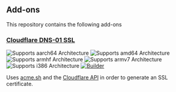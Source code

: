 ## Add-ons

This repository contains the following add-ons

### [Cloudflare DNS-01 SSL](./cloudflare-dns01-ssl)

![Supports aarch64 Architecture][aarch64-yes]
![Supports amd64 Architecture][amd64-yes]
![Supports armhf Architecture][armhf-yes]
![Supports armv7 Architecture][armv7-yes]
![Supports i386 Architecture][i386-no]
[![Builder](https://github.com/sportshead/homeassistant/actions/workflows/builder.yaml/badge.svg)](https://github.com/sportshead/homeassistant/actions/workflows/builder.yaml)

Uses [acme.sh](https://acme.sh) and the [Cloudflare API](https://developers.cloudflare.com/api/dns) in order to generate an SSL certificate. 

[aarch64-yes]: https://img.shields.io/badge/aarch64-yes-green.svg
[amd64-yes]: https://img.shields.io/badge/amd64-yes-green.svg
[armhf-yes]: https://img.shields.io/badge/armhf-yes-green.svg
[armv7-yes]: https://img.shields.io/badge/armv7-yes-green.svg
[i386-no]: https://img.shields.io/badge/i386-no-red.svg